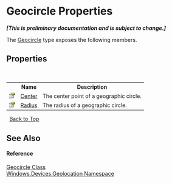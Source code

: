 # Geocircle Properties
 _**\[This is preliminary documentation and is subject to change.\]**_

The <a href="T_Windows_Devices_Geolocation_Geocircle">Geocircle</a> type exposes the following members.


## Properties
&nbsp;<table><tr><th></th><th>Name</th><th>Description</th></tr><tr><td>![Public property](media/pubproperty.gif "Public property")</td><td><a href="P_Windows_Devices_Geolocation_Geocircle_Center">Center</a></td><td>
The center point of a geographic circle.</td></tr><tr><td>![Public property](media/pubproperty.gif "Public property")</td><td><a href="P_Windows_Devices_Geolocation_Geocircle_Radius">Radius</a></td><td>
The radius of a geographic circle.</td></tr></table>&nbsp;
<a href="#geocircle-properties">Back to Top</a>

## See Also


#### Reference
<a href="T_Windows_Devices_Geolocation_Geocircle">Geocircle Class</a><br /><a href="N_Windows_Devices_Geolocation">Windows.Devices.Geolocation Namespace</a><br />